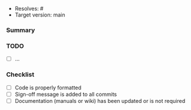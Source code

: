 
* Resolves: # <!-- related github issue -->
* Target version: main

### Summary


### TODO

- [ ] ...

### Checklist

- [ ] Code is properly formatted
- [ ] Sign-off message is added to all commits
- [ ] Documentation (manuals or wiki) has been updated or is not required
